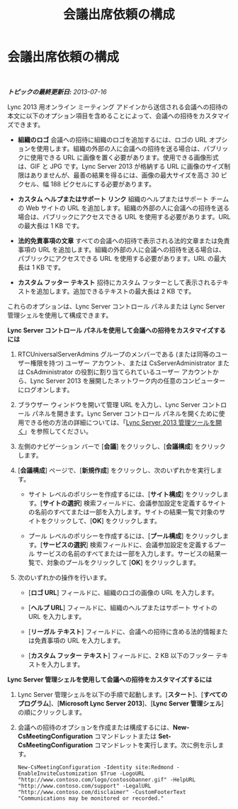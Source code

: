 ﻿---
title: 会議出席依頼の構成
TOCTitle: 会議出席依頼の構成
ms:assetid: 7faa4797-0344-418b-9fa3-59dfb9c2baf7
ms:mtpsurl: https://technet.microsoft.com/ja-jp/library/Gg398638(v=OCS.15)
ms:contentKeyID: 48272665
ms.date: 05/19/2016
mtps_version: v=OCS.15
ms.translationtype: HT
---

# 会議出席依頼の構成

 

_**トピックの最終更新日:** 2013-07-16_

Lync 2013 用オンライン ミーティング アドインから送信される会議への招待の本文に以下のオプション項目を含めることによって、会議への招待をカスタマイズできます。

  - **組織のロゴ** 会議への招待に組織のロゴを追加するには、ロゴの URL オプションを使用します。組織の外部の人に会議への招待を送る場合は、パブリックに使用できる URL に画像を置く必要があります。使用できる画像形式は、GIF と JPG です。Lync Server 2013 が格納する URL に画像のサイズ制限はありませんが、最善の結果を得るには、画像の最大サイズを高さ 30 ピクセル、幅 188 ピクセルにする必要があります。

  - **カスタム ヘルプまたはサポート リンク** 組織のヘルプまたはサポート チームの Web サイトの URL を追加します。組織の外部の人に会議への招待を送る場合は、パブリックにアクセスできる URL を使用する必要があります。URL の最大長は 1 KB です。

  - **法的免責事項の文章** すべての会議への招待で表示される法的文章または免責事項の URL を追加します。組織の外部の人に会議への招待を送る場合は、パブリックにアクセスできる URL を使用する必要があります。URL の最大長は 1 KB です。

  - **カスタム フッター テキスト** 招待にカスタム フッターとして表示されるテキストを追加します。追加できるテキストの最大長は 2 KB です。

これらのオプションは、Lync Server コントロール パネルまたは Lync Server 管理シェルを使用して構成できます。


**Lync Server コントロール パネルを使用して会議への招待をカスタマイズするには**

1.  RTCUniversalServerAdmins グループのメンバーである (または同等のユーザー権限を持つ) ユーザー アカウント、または CsServerAdministrator または CsAdministrator の役割に割り当てられているユーザー アカウントから、Lync Server 2013 を展開したネットワーク内の任意のコンピューターにログオンします。

2.  ブラウザー ウィンドウを開いて管理 URL を入力し、Lync Server コントロール パネルを開きます。Lync Server コントロール パネルを開くために使用できる他の方法の詳細については、「[Lync Server 2013 管理ツールを開く](lync-server-2013-open-lync-server-administrative-tools.md)」を参照してください。

3.  左側のナビゲーション バーで \[**会議**\] をクリックし、\[**会議構成**\] をクリックします。

4.  \[**会議構成**\] ページで、\[**新規作成**\] をクリックし、次のいずれかを実行します。
    
      - サイト レベルのポリシーを作成するには、\[**サイト構成**\] をクリックします。\[**サイトの選択**\] 検索フィールドに、会議参加設定を定義するサイトの名前のすべてまたは一部を入力します。サイトの結果一覧で対象のサイトをクリックして、\[**OK**\] をクリックします。
    
      - プール レベルのポリシーを作成するには、\[**プール構成**\] をクリックします。\[**サービスの選択**\] 検索フィールドに、会議参加設定を定義するプール サービスの名前のすべてまたは一部を入力します。サービスの結果一覧で、対象のプールをクリックして \[**OK**\] をクリックします。

5.  次のいずれかの操作を行います。
    
      - \[**ロゴ URL**\] フィールドに、組織のロゴの画像の URL を入力します。
    
      - \[**ヘルプ URL**\] フィールドに、組織のヘルプまたはサポート サイトの URL を入力します。
    
      - \[**リーガル テキスト**\] フィールドに、会議への招待に含める法的情報または免責事項の URL を入力します。
    
      - \[**カスタム フッター テキスト**\] フィールドに、2 KB 以下のフッター テキストを入力します。

**Lync Server 管理シェルを使用して会議への招待をカスタマイズするには**

1.  Lync Server 管理シェルを以下の手順で起動します。\[**スタート**\]、\[**すべてのプログラム**\]、\[**Microsoft Lync Server 2013**\]、\[**Lync Server 管理シェル**\] の順にクリックします。

2.  会議への招待のオプションを作成または構成するには、**New-CsMeetingConfiguration** コマンドレットまたは **Set-CsMeetingConfiguration** コマンドレットを実行します。次に例を示します。
    
        New-CsMeetingConfiguration -Identity site:Redmond -EnableInviteCustomization $True -LogoURL "http://www.contoso.com/logo/contosobanner.gif" -HelpURL "http://www.contoso.com/support" -LegalURL "http://www.contoso.com/disclaimer" -CustomFooterText "Communications may be monitored or recorded."

